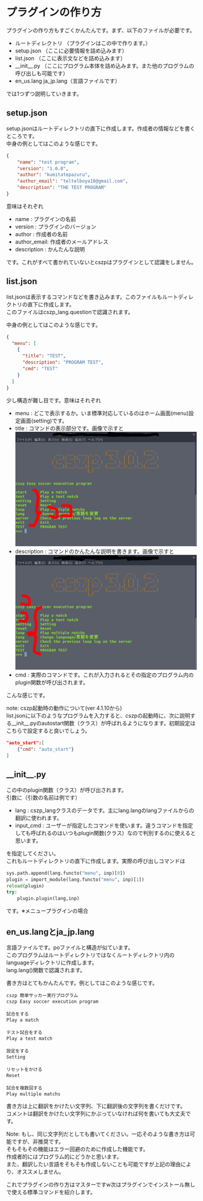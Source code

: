 # プラグインの作り方

プラグインの作り方もすごくかんたんです。まず、以下のファイルが必要です。

* ルートディレクトリ （プラグインはこの中で作ります。）
* setup.json （ここに必要情報を詰め込みます）
* list.json （ここに表示文などを詰め込みます）
* \_\_init__.py （ここにプログラム本体を詰め込みます。また他のプログラムの呼び出しも可能です）
* en_us.lang ja_jp.lang（言語ファイルです）

では1つずつ説明していきます。

## setup.json

setup.jsonはルートディレクトリの直下に作成します。作成者の情報などを書くところです。  
中身の例としてはこのような感じです。

```json
{
    "name": "test program",
    "version": "1.0.0",
    "author": "kumitatepazuru",
    "author_email": "teltelboya18@gmail.com",
    "description": "THE TEST PROGRAM"
}
```

意味はそれぞれ

* name        : プラグインの名前
* version     : プラグインのバージョン
* author      : 作成者の名前
* author_email: 作成者のメールアドレス
* description : かんたんな説明

です。これがすべて書かれていないとcszpはプラグインとして認識をしません。

## list.json

list.jsonは表示するコマンドなどを書き込みます。このファイルもルートディレクトリの直下に作成します。  
このファイルはcszp_lang.questionで認識されます。

中身の例としてはこのような感じです。

```json
{
  "menu": [
    {
      "title": "TEST",
      "description": "PROGRAM TEST",
      "cmd": "TEST"
    }
  ]
}
```

少し構造が難し目です。意味はそれぞれ

* menu : どこで表示するか。いま標準対応しているのはホーム画面(menu)設定画面(setting)です。
* title : コマンドの表示部分です。画像で示すと![](plugin1.png)
* description : コマンドのかんたんな説明を書きます。画像で示すと![](plugin2.png)
* cmd : 実際のコマンドです。これが入力されるとその指定のプログラム内のplugin関数が呼び出されます。

こんな感じです。

note: cszp起動時の動作について(ver 4.1.10から)<br>
list.jsonに以下のようなプログラムを入力すると、cszpの起動時に、次に説明する\_\_init__.pyのautostart関数（クラス）が呼ばれるようになります。初期設定はこちらで設定すると良いでしょう。
```json
"auto_start":[
    {"cmd": "auto_start"}
]
```

##  \_\_init__.py

この中のplugin関数（クラス）が呼び出されます。  
引数に（引数の名前は例です）

* lang : cszp_langクラスのデータです。主にlang.langのlangファイルからの翻訳に使われます。
* input_cmd : ユーザーが指定したコマンドを使います。違うコマンドを指定しても呼ばれるのはいつもplugin関数(クラス）なので判別するのに使えると思います。

を指定してください。  
これもルートディレクトリの直下に作成します。実際の呼び出しコマンドは

```python
sys.path.append(lang.functo("menu", inp)[0])
plugin = import_module(lang.functo("menu", inp)[1])
reload(plugin)
try:
    plugin.plugin(lang,inp)
```

です。※メニュープラグインの場合

## en_us.langとja_jp.lang

言語ファイルです。poファイルと構造が似ています。  
このプログラムはルートディレクトリではなくルートディレクトリ内のlanguageディレクトリに作成します。  
lang.lang()関数で認識されます。

書き方はとてもかんたんです。例としてはこのような感じです。

```
cszp 簡単サッカー実行プログラム
cszp Easy soccer execution program

試合をする
Play a match

テスト試合をする
Play a test match

設定をする
Setting

リセットをかける
Reset

試合を複数回する
Play multiple matchs
```

書き方は上に翻訳をかけたい文字列、下に翻訳後の文字列を書くだけです。  
コメントは翻訳をかけたい文字列にかぶっていなければ何を書いても大丈夫です。

Note: もし、同じ文字列だとしても書いてください。一応そのような書き方は可能ですが、非推奨です。  
そもそもその機能はエラー回避のために作成した機能です。  
作成者的にはプログラム的にどうかと思います。  
また、翻訳したい言語をそもそも作成しないことも可能ですが上記の理由により、オススメしません。

これでプラグインの作り方はマスターですw次はプラグインでインストール無しで使える標準コマンドを紹介します。